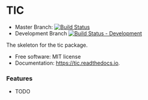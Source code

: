 # TIC

* Master Branch: [![Build Status](https://travis-ci.org/tommartensen/tic.svg?branch=master)](https://travis-ci.org/tommartensen/tic/branches)
* Development Branch [![Build Status - Development](https://travis-ci.org/tommartensen/tic.svg?branch=development)](https://travis-ci.org/tommartensen/tic/branches)

The skeleton for the tic package.


* Free software: MIT license
* Documentation: https://tic.readthedocs.io.


### Features

* TODO
